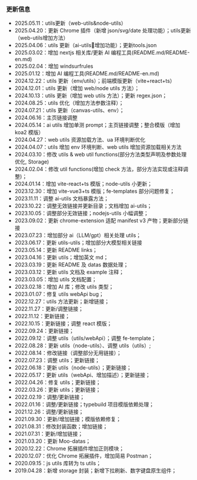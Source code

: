 ### 更新信息
- 2025.05.11：utils更新（web-utils&node-utils）
- 2025.04.20：更新 Chrome 插件（新增 json/svg/date 处理功能）；utils更新（web-utils增加方法）
- 2025.04.06：utils 更新（ai-utils增加功能）；更新tools.json
- 2025.03.02：增加 nextjs 相关库/更新 AI 编程工具(README.md/README-en.md)
- 2025.02.04：增加 windsurfrules
- 2025.01.12：增加 AI 编程工具(README.md/README-en.md)
- 2024.12.22：utils 更新（env/utils）；前端模版更新（vite+react+ts）
- 2024.12.01：utils 更新（增加 web/node utils 方法）；
- 2024.10.13：utils 更新（增加 web utils 方法）；更新 regex.json；
- 2024.08.25：utils 优化（增加方法参数注释）；
- 2024.07.21：utils 更新（canvas-utils、env）；
- 2024.06.16：主页链接调整
- 2024.05.14：ai utils 增加单测 prompt；主页链接调整；整合模版（增加 koa2 模版）
- 2024.04.27：web utils 资源加载方法、ua 环境判断优化
- 2024.04.07：utils 增加 env 环境判断、web utils 增加资源加载相关方法
- 2024.03.10：修改 utils & web util functions(部分方法类型声明及参数处理优化, Storage)
- 2024.02.04：修改 util functions(增加 check 方法，部分方法实现或注释调整)；
- 2024.01.14：增加 vite-react+ts 模版；node-utils 小更新；
- 2023.12.30：增加 vite-vue3+ts 模版；fe-templates 部分问题修复；
- 2023.11.11：调整 ai-utils 文档暴露方法；
- 2023.10.22：调整无效链接并更新目录；文档增加 ai-utils；
- 2023.10.05：调整部分无效链接；nodejs-utils 小幅调整；
- 2023.09.02：更新 chrome-extension 适配 manifest v3 产物；更新部分链接
- 2023.07.23：增加部分 ai（LLM/gpt）相关处理 utils；
- 2023.06.17：更新 utils-utils；增加部分大模型相关链接
- 2023.05.14：更新 README links；
- 2023.04.16：更新 utils；增加英文 md；
- 2023.03.19：更新 README 及 datas 数据处理；
- 2023.03.12：更新 utils 文档及 example 注释；
- 2023.03.05：增加 utils 文档配置；
- 2023.02.18：增加 AI 库；修改 utils 类型；
- 2023.01.07：修复 utils webApi bug；
- 2022.12.27：utils 方法更新；新增链接；
- 2022.11.27：更新/调整链接；
- 2022.11.12：更新链接；
- 2022.10.15：更新链接；调整 react 模版；
- 2022.09.24：更新链接；
- 2022.09.12：调整 utils（utils/webApi）；调整 fe-template；
- 2022.08.28：更新 utils（node-utils）、调整 utils（utils）;
- 2022.08.14：修改链接（调整部分无用链接）；
- 2022.07.23：调整 utils；更新链接；
- 2022.06.18：更新 utils（node-utils）；更新链接；
- 2022.05.17：更新 utils（webApi、增加描述）；更新链接；
- 2022.04.26：修复 utils；更新链接；
- 2022.03.26：更新 utils；更新链接；
- 2022.02.19：调整/更新链接；
- 2022.01.16：调整/更新链接；typebuild 项目模版依赖处理；
- 2021.12.26：调整/更新链接；
- 2021.09.30：更新/增加链接；模版依赖修复；
- 2021.08.31：修改封装函数；增加链接；
- 2021.07.31：更新/增加链接；
- 2021.03.20：更新 Moo-datas；
- 2020.12.22：Chrome 拓展插件增加正则模块；
- 2020.12.07：优化 Chrome 拓展插件，增加简易 Postman；
- 2020.09.15：js utils 库转为 ts utils；
- 2019.04.28：新增 storage 封装；新增下拉刷新、数字键盘原生组件；
